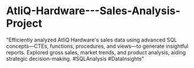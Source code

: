 # AtliQ-Hardware---Sales-Analysis-Project
 "Efficiently analyzed AtliQ Hardware's sales data using advanced SQL concepts—CTEs, functions, procedures, and views—to generate insightful reports. Explored gross sales, market trends, and product analysis, aiding strategic decision-making. #SQLAnalysis #DataInsights"
